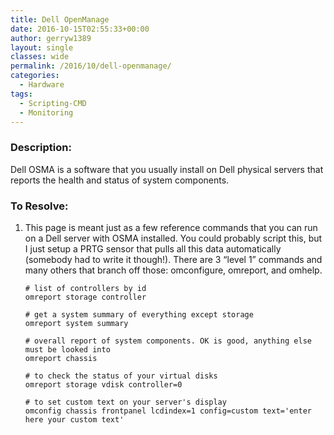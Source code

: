 ```yaml
---
title: Dell OpenManage
date: 2016-10-15T02:55:33+00:00
author: gerryw1389
layout: single
classes: wide
permalink: /2016/10/dell-openmanage/
categories:
  - Hardware
tags:
  - Scripting-CMD
  - Monitoring
---
```

<!--more-->

### Description:

Dell OSMA is a software that you usually install on Dell physical servers that reports the health and status of system components.

### To Resolve:

1. This page is meant just as a few reference commands that you can run on a Dell server with OSMA installed. You could probably script this, but I just setup a PRTG sensor that pulls all this data automatically (somebody had to write it though!). There are 3 &#8220;level 1&#8221; commands and many others that branch off those: omconfigure, omreport, and omhelp.

   ```escape
   # list of controllers by id  
   omreport storage controller

   # get a system summary of everything except storage  
   omreport system summary

   # overall report of system components. OK is good, anything else must be looked into  
   omreport chassis

   # to check the status of your virtual disks  
   omreport storage vdisk controller=0

   # to set custom text on your server's display  
   omconfig chassis frontpanel lcdindex=1 config=custom text='enter here your custom text'
   ```

